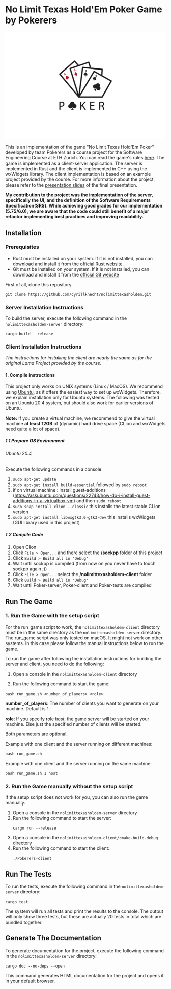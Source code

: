 # No Limit Texas Hold'Em Poker Game by Pokerers

![Poker-logo](./assets/poker_logo.png?raw=true)

This is an implementation of the game "No Limit Texas Hold'Em Poker" developed by team Pokerers as a course project for the Software Engineering Course at ETH Zurich. You can read the game's rules [here](https://upswingpoker.com/poker-rules/).
The game is implemented as a client-server application. The server is implemented in Rust and the client is implemented in C++ using the wxWidgets library.
The client implementation is based on an example project provided by the course. For more information about the project, please refer to the
[presentation slides](./assets/presentation/final_presentation.pdf) of the final presentation.

**My contribution to the project was the implementation of the server, specifically the UI, and the definition of the Software Requirements Specification(SRS).
While achieving good grades for our implementation (5.75/6.0), we are aware that the code could still benefit of a major refactor implementing best practices
and improving readability.**

## Installation
### Prerequisites
- Rust must be installed on your system. If it is not installed, you can download and install it from
  the [official Rust website](https://www.rust-lang.org/tools/install).
- Git must be installed on your system. If it is not installed, you can download and install it from
  the [official Git website](https://git-scm.com/downloads)

First of all, clone this repository.

````
git clone https://github.com/cyrillknecht/nolimittexasholdem.git 
````

### Server Installation Instructions

To build the server, execute the following command in the `nolimittexasholdem-server` directory:

```
cargo build --release
```

### Client Installation Instructions
*The instructions for installing the client are nearly the same as for the original Lama Project provided by the course.*

#### 1. Compile instructions
This project only works on UNIX systems (Linux / MacOS). We recommend using [Ubuntu](https://ubuntu.com/#download), as it offers the easiest way to set up wxWidgets. Therefore, we explain installation only for Ubuntu systems. The following was tested on an Ubuntu 20.4 system, but should also work for earlier versions of Ubuntu.

**Note:** If you create a virtual machine, we recommend to give the virtual machine **at least 12GB** of (dynamic) hard drive space (CLion and wxWidgets need quite a lot of space).

##### 1.1 Prepare OS Environment

###### Ubuntu 20.4
Execute the following commands in a console:
1. `sudo apt-get update`
2. `sudo apt-get install build-essential` followed by `sudo reboot`
3. if on virtual machine : install guest-additions (https://askubuntu.com/questions/22743/how-do-i-install-guest-additions-in-a-virtualbox-vm) and then `sudo reboot`
4. `sudo snap install clion --classic` this installs the latest stable CLion version
5. `sudo apt-get install libwxgtk3.0-gtk3-dev` this installs wxWidgets (GUI library used in this project)


##### 1.2 Compile Code
1. Open Clion
2. Click `File > Open...` and there select the **/sockpp** folder of this project
3. Click `Build > Build all in 'Debug'`
4. Wait until sockpp is compiled (from now on you never have to touch sockpp again ;))
5. Click `File > Open...` select the **/nolimittexasholdem-client** folder
6. Click `Build > Build all in 'Debug'`
7. Wait until Poker-server, Poker-client and Poker-tests are compiled


## Run The Game
### 1. Run the Game with the setup script

For the run_game script to work, the `nolimittexasholdem-client` directory must be in the same directory as the `nolimittexasholdem-server` directory.
The run_game script was only tested on macOS. It might not work on other systems. In this case please follow the manual instructions below to run the game.

To run the game after following the installation instructions for building the server and client, you need to do the following:

1. Open a console in the `nolimittexasholdem-client` directory

2. Run the following command to start the game:
````
bash run_game.sh <number_of_players> <role>
````

**number_of_players**: The number of clients you want to generate on your machine. Default is 1.

**role**: If you specify role *host*, the game server will be started on your machine.
Else just the specified number of clients will be started.

Both parameters are optional.

Example with one client and the server running on different machines:
````
bash run_game.sh
````

Example with one client and the server running on the same machine:
````
bash run_game.sh 1 host
````

### 2. Run the Game manually without the setup script
If the setup script does not work for you, you can also run the game manually.

1. Open a console in the `nolimittexasholdem-server` directory
2. Run the following command to start the server:
    ````
    cargo run --release
    ````
3. Open a console in the `nolimittexasholdem-client/cmake-build-debug` directory
4. Run the following command to start the client:
    ````
    ./Pokerers-client
    ````

## Run The Tests

To run the tests, execute the following command in the `nolimittexasholdem-server` directory:

```
cargo test
```

The system will run all tests and print the results to the console.
The output will only show three tests, but these are actually 20 tests in total which are bundled together.

## Generate The Documentation

To generate documentation for the project, execute the following command in the `nolimittexasholdem-server` directory:

```
cargo doc --no-deps --open
```

This command generates HTML documentation for the project and opens it in your default browser.

